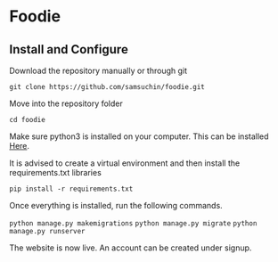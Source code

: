 # Foodie
## Install and Configure
Download the repository manually or through git

`git clone https://github.com/samsuchin/foodie.git`

Move into the repository folder

`cd foodie`

Make sure python3 is installed on your computer. This can be installed [Here](https://www.python.org/downloads/).

It is advised to create a virtual environment and then install the requirements.txt libraries

`pip install -r requirements.txt`

Once everything is installed, run the following commands.

`python manage.py makemigrations`
`python manage.py migrate`
`python manage.py runserver`

The website is now live. An account can be created under signup.